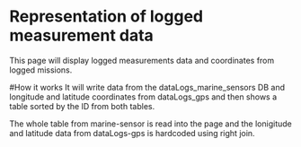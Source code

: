 # Representation of logged measurement data

This page will display logged measurements data and coordinates from logged missions.

#How it works
It will write data from the dataLogs_marine_sensors DB and longitude and latitude coordinates from dataLogs_gps and then shows a table sorted by the ID from both tables.

The whole table from marine-sensor is read into the page and the lonigitude and latitude data from dataLogs-gps is hardcoded using right join.


